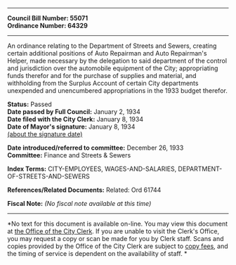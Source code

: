 * * * * *  
  
**Council Bill Number: [](#h0)[](#h2)55071**   
**Ordinance Number: 64329**  
  
* * * * *  
  
An ordinance relating to the Department of Streets and Sewers, creating certain additional positions of Auto Repairman and Auto Repairman's Helper, made necessary by the delegation to said department of the control and jurisdiction over the automobile equipment of the City; appropriating funds therefor and for the purchase of supplies and material, and withholding from the Surplus Account of certain City departments unexpended and unencumbered appropriations in the 1933 budget therefor.  
  
**Status:** Passed   
**Date passed by Full Council:** January 2, 1934   
**Date filed with the City Clerk:** January 8, 1934   
**Date of Mayor's signature:** January 8, 1934   
[(about the signature date)](/~public/approvaldate.htm)   
  
  
**Date introduced/referred to committee:** December 26, 1933   
**Committee:** Finance and Streets & Sewers   
  
**Index Terms:** CITY-EMPLOYEES, WAGES-AND-SALARIES, DEPARTMENT-OF-STREETS-AND-SEWERS  
  
**References/Related Documents:** Related: Ord 61744  
  
**Fiscal Note:** *(No fiscal note available at this time)*  
  
* * * * *  
  
*No text for this document is available on-line. You may view this document at [the Office of the City Clerk](http://www.seattle.gov/leg/clerk/contactUs.htm). If you are unable to visit the Clerk's Office, you may request a copy or scan be made for you by Clerk staff. Scans and copies provided by the Office of the City Clerk are subject to [copy fees](http://clerk.seattle.gov/~public/clerkfees.htm), and the timing of service is dependent on the availability of staff. *  
  
  
